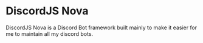 # DiscordJS Nova
DiscordJS Nova is a Discord Bot framework built mainly to make it easier for me to maintain all my discord bots.